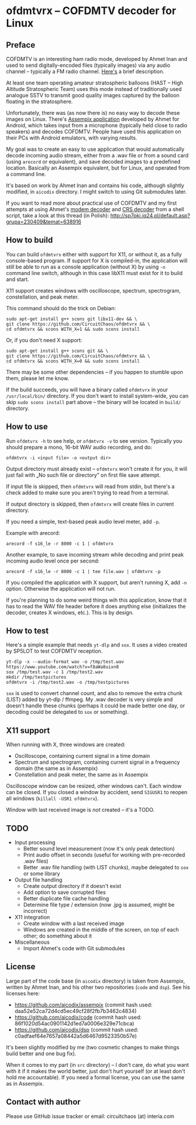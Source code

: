 # ofdmtvrx – COFDMTV decoder for Linux

## Preface

COFDMTV is an interesting ham radio mode, developed by Ahmet Inan and used to send digitally-encoded files (typically images) via any audio channel – typically a FM radio channel. [Here's](https://www.aicodix.de/cofdmtv/) a brief description.

At least one team operating amateur stratospheric balloons (HAST – High Altitude Stratospheric Team) uses this mode instead of traditionally used analogue SSTV to transmit good quality images captured by the balloon floating in the stratosphere.

Unfortunately, there was (as now there is) no easy way to decode these images on Linux. There's [Assempix application](https://github.com/aicodix/assempix) developed by Ahmet for Android, which takes input from a microphone (typically held close to radio speakers) and decodes COFDMTV. People have used this application on their PCs with Android emulators, with varying results.

My goal was to create an easy to use application that would automatically decode incoming audio stream, either from a .wav file or from a sound card (using `arecord` or equivalent), and save decoded images to a predefined location. Basically an Assempix equivalent, but for Linux, and operated from a command line.

It's based on work by Ahmet Inan and contains his code, although slightly modified, in `aicodix` directory. I might switch to using Git submodules later.

If you want to read more about practical use of COFDMTV and my first attempts at using Ahmet's [modem decoder](https://github.com/aicodix/modem) and [CRS decoder](https://github.com/aicodix/crs) from a shell script, take a look at this thread (in Polish): http://sp7pki.iq24.pl/default.asp?grupa=230409&temat=638916

## How to build

You can build `ofdmtvrx` either with support for X11, or without it, as a fully console-based program. If support for X is compiled-in, the application will still be able to run as a console application (without X) by using `-n` command line switch, although in this case libX11 must exist for it to build and start.

X11 support creates windows with oscilloscope, spectrum, spectrogram, constellation, and peak meter.

This command should do the trick on Debian:

```
sudo apt-get install g++ scons git libx11-dev && \
git clone https://github.com/CircuitChaos/ofdmtvrx && \
cd ofdmtvrx && scons WITH_X=1 && sudo scons install
```

Or, if you don't need X support:

```
sudo apt-get install g++ scons git && \
git clone https://github.com/CircuitChaos/ofdmtvrx && \
cd ofdmtvrx && scons WITH_X=0 && sudo scons install
```

There may be some other dependencies – if you happen to stumble upon them, please let me know.

If the build succeeds, you will have a binary called `ofdmtvrx` in your `/usr/local/bin/` directory. If you don't want to install system-wide, you can skip `sudo scons install` part above – the binary will be located in `build/` directory.

## How to use

Run `ofdmtvrx -h` to see help, or `ofdmtvrx -v` to see version. Typically you should prepare a mono, 16-bit WAV audio recording, and do:

`ofdmtvrx -i <input file> -o <output dir>`

Output directory must already exist – `ofdmtvrx` won't create it for you, it will just fail with „No such file or directory” on first file save attempt.

If input file is skipped, then `ofdmtvrx` will read from stdin, but there's a check added to make sure you aren't trying to read from a terminal.

If output directory is skipped, then `ofdmtvrx` will create files in current directory.

If you need a simple, text-based peak audio level meter, add `-p`.

Example with arecord:

`arecord -f s16_le -r 8000 -c 1 | ofdmtvrx`

Another example, to save incoming stream while decoding and print peak incoming audio level once per second:

`arecord -f s16_le -r 8000 -c 1 | tee file.wav | ofdmtvrx -p`

If you compiled the application with X support, but aren't running X, add `-n` option. Otherwise the application will not run.

If you're planning to do some weird things wih this application, know that it has to read the WAV file header before it does anything else (initializes the decoder, creates X windows, etc.). This is by design.

## How to test

Here's a simple example that needs `yt-dlp` and `sox`. It uses a video created by SP5LOT to test COFDMTV reception.

```
yt-dlp -x --audio-format wav -o /tmp/test.wav https://www.youtube.com/watch?v=f8aWa8uixn8
sox /tmp/test.wav -c 1 /tmp/test2.wav
mkdir /tmp/testpictures
ofdmtvrx -i /tmp/test2.wav -o /tmp/testpictures
```

`sox` is used to convert channel count, and also to remove the extra chunk (LIST) added by yt-dlp / ffmpeg. My .wav decoder is very simple and doesn't handle these chunks (perhaps it could be made better one day, or decoding could be delegated to `sox` or something).

## X11 support

When running with X, three windows are created:

* Oscilloscope, containing current signal in a time domain
* Spectrum and spectrogram, containing current signal in a frequency domain (the same as in Assempix)
* Constellation and peak meter, the same as in Assempix

Oscilloscope window can be resized, other windows can't. Each window can be closed. If you closed a window by accident, send `SIGUSR1` to reopen all windows (`killall -USR1 ofdmtvrx`).

Window with last received image is *not* created – it's a TODO.

## TODO

* Input processing
  * Better sound level measurement (now it's only peak detection)
  * Print audio offset in seconds (useful for working with pre-recorded .wav files)
  * Better .wav file handling (with LIST chunks), maybe delegated to `sox` or some library
* Output file handling
  * Create output directory if it doesn't exist
  * Add option to save corrupted files
  * Better duplicate file cache handling
  * Determine file type / extension (now .jpg is assumed, might be incorrect)
* X11 integration
  * Create window with a last received image
  * Windows are created in the middle of the screen, on top of each other; do something about it
* Miscellaneous
  * Import Ahmet's code with Git submodules

## License

Large part of the code base (in `aicodix` directory) is taken from Assempix, written by Ahmet Inan, and his other two repositories (`code` and `dsp`). See his licenses here:

* https://github.com/aicodix/assempix (commit hash used: daa52e52ca72d4cd5ec49cf28f2fb7b3462c4834)
* https://github.com/aicodix/code (commit hash used: 86f1020d54ac0901142d1ed7a0006e329e71cbca)
* https://github.com/aicodix/dsp (commit hash used: c0adfaef64e7657a08442a5d6467d9523350b57e)

It's been slightly modified by me (two cosmetic changes to make things build better and one bug fix).

When it comes to my part (in `src` directory) – I don't care, do what you want with it if it makes the world better, just don't hurt yourself (or at least don't hold me accountable). If you need a formal license, you can use the same as in Assempix.

## Contact with author

Please use GitHub issue tracker or email: circuitchaos (at) interia.com
